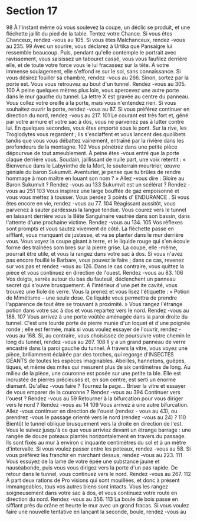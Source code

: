 # Section 17

98
À l'instant même où vous soulevez la coupe, un déclic se produit, et une fléchette jaillit
du pied de la table. Tentez votre Chance. Si vous êtes Chanceux, rendez -vous au 105. Si
vous êtes Malchanceux, rendez -vous au 235.
99
Avec un sourire, vous déclarez à Urtika que Pansaigre  lui ressemble beaucoup. Puis,
pendant qu'elle contemple le portrait avec ravissement, vous saisissez un tabouret cassé,
vous vous faufilez derrière elle, et de toute votre force vous le lui fracassez sur la tête. À
votre immense soulagement, elle s'effond re sur le sol, sans connaissance. Si vous désirez
fouiller sa chambre, rendez -vous au 266. Sinon, sortez par la porte est. Vous vous
retrouvez au bout d'un tunnel. Rendez -vous au 305.
100
À peine quelques mètres plus loin, vous apercevez une autre porte dans le mur gauche du
tunnel. La lettre X est gravée au centre du panneau. Vous collez votre oreille à la porte,
mais vous n'entendez rien. Si vous souhaitez ouvrir la porte, rendez -vous au 87. Si vous
préférez continuer en direction du nord, rendez -vous au 217.
101
Le courant est très fort et, gêné par votre armure et votre sac à dos, vous ne parvenez pas
à lutter contre lui. En quelques secondes,  vous êtes emporté sous le pont. Sur la rive, les
Troglodytes vous regardent  ; ils s'esclaffent et vous lancent des quolibets tandis que vous
vous débattez vainement, entraîné par la rivière dans les profondeurs de la montagne.
102
Vous pénétrez dans une petite pièce dépourvue de tout ameublement. À peine êtes -vous
entré que la porte claque derrière vous. Soudain, jaillissant de nulle part, une voix
retentit  : « Bienvenue dans le Labyrinthe de la Mort, le souterrain meurtrier, œuvre
géniale du baron Sukumvit. Aventurier, je pense que tu brûles de rendre hommage à mon
maître en louant son nom  ? » Allez -vous dire  :
Gloire au Baron Sukumvit  ?      Rendez -vous au 133
Sukumvit est un scélérat  ?      Rendez -vous au 251
103
Vous inspirez une large bouffée de gaz empoisonné et vous vous mettez à tousser. Vous
perdez 3 points d' ENDURANCE . Si vous êtes encore en vie, rendez -vous au 77.
104
Réagissant aussitôt, vous parvenez à sauter pardessus la langue tendue. Vous courez vers
le tunnel en laissant derrière vous la Bête Sanguinaire vautrée dans son bassin, dans
l'attente d'une prochaine victime. Rendez -vous au 134.
105
Vos réflexes sont prompts et vous sautez vivement de côté. La fléchette passe en sifflant,
vous manquant de justesse, et va se planter dans le mur derrière vous. Vous voyez la
coupe gisant à terre, et le liquide rouge qui s'en écoule forme des traînées som bres sur la
pierre grise. La coupe, elle -même, pourrait être utile, et vous la rangez dans votre sac à
dos. Si vous n'avez pas encore fouillé le Barbare, vous pouvez le faire  ; dans ce cas,
revenez sur vos pas et rendez -vous au 126. Dans le cas contraire, vous quittez la pièce et
vous continuez en direction de l'ouest. Rendez -vous au 83.
106
Vos doigts, serrés autour du bas du fauteuil, déclenchent un panneau secret qui s'ouvre
brusquement. À l'intérieur d'une pet ite cavité, vous trouvez une fiole de verre. Vous la
prenez et vous lisez l'étiquette  : « Potion de Mimétisme – une seule dose. Ce liquide vous
permettra de prendre l'apparence de tout être se trouvant à proximité.  » Vous rangez
l'étrange potion dans votre  sac à dos et vous repartez vers le nord. Rendez -vous au 188.
107
Vous arrivez à une porte voûtée aménagée dans la paroi droite du tunnel. C'est une lourde
porte de pierre munie d'un loquet et d'une poignée ronde  ; elle est fermée, mais si vous
voulez essayer de l'ouvrir, rendez -vous au 168. Si, au contraire, vous choisissez de
poursuivre votre chemin le long du tunnel, rendez -vous au 267.
108
Il y a un grand panneau de verre encastré dans la paroi gauche du tunnel. À travers la
vitre, vous voyez une pièce, brillamment  éclairée par des torches, qui regorge
d'INSECTES GÉANTS de toutes les espèces imaginables.  Abeilles, hannetons, guêpes,
tiques, et même des mites qui mesurent plus de six centimètres de long. Au milieu de la
pièce, une couronne est posée sur une petite ta ble. Elle est incrustée de pierres précieuses
et, en son centre, est serti un énorme diamant. Qu'allez -vous faire  ?
Tournez la page…
Briser la vitre et essayer de vous emparer de la couronne  ?  Rendez -vous au 394
Continuer vers l'ouest  ?      Rendez -vous au 59
Retourner à la bifurcation pour vous diriger vers le nord  ?  Rendez -vous au 14
109
Vous arrivez à une autre bifurcation. Allez -vous continuer en direction de l'ouest (rendez -
vous au 43), ou prendrez -vous le passage orienté vers le nord (rendez -vous au 24) ?
110
Bientôt le tunnel oblique brusquement vers la droite en direction de l'est. Vous le suivez
jusqu'à ce que vous arriviez devant un étrange barrage  : une rangée de douze poteaux
plantés horizontalement en travers du passage. Ils sont fixés au mur à environ c inquante
centimètres du sol et à un mètre d'intervalle. Si vous voulez passer entre les poteaux,
rendez -vous au 58. Si vous préférez les franchir en marchant dessus, rendez -vous au 223.
111
Vous essuyez de la lame de votre épée une substance jaune et nauséabonde, puis vous
vous dirigez vers la porte d'un pas rapide. De retour dans le tunnel, vous continuez vers le
nord. Rendez -vous au 267.
112
À part deux rations de Pro visions qui sont mouillées, et donc à présent immangeables,
tous vos autres biens sont intacts. Vous les rangez soigneusement dans votre sac à dos, et
vous continuez votre route en direction du nord. Rendez -vous au 356.
113
La boule de bois passe en sifflant près du crâne et heurte le mur avec un grand fracas. Si
vous voulez faire une nouvelle tentative en lançant la seconde, boule, rendez -vous au